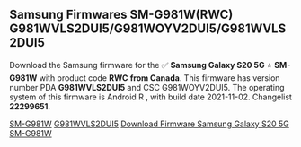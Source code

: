 <h2>Samsung Firmwares SM-G981W(RWC) G981WVLS2DUI5/G981WOYV2DUI5/G981WVLS2DUI5</h2>
Download the Samsung firmware for the ✅ <strong>Samsung Galaxy S20 5G </strong> ⭐ <strong>SM-G981W</strong> with product code <strong>RWC</strong> <strong> from Canada</strong>. This firmware has version number PDA <strong>G981WVLS2DUI5</strong> and CSC G981WOYV2DUI5. The operating system of this firmware is Android R , with build date 2021-11-02. Changelist <strong>22299651</strong>.


[SM-G981W](https://samfirm.shop/samsung/model/SM-G981W)
[G981WVLS2DUI5](https://samfirm.shop/samsung/pda/G981WVLS2DUI5)
[Download Firmware Samsung Galaxy S20 5G SM-G981W](https://samfirm.shop/samsung/firmware/470715)
